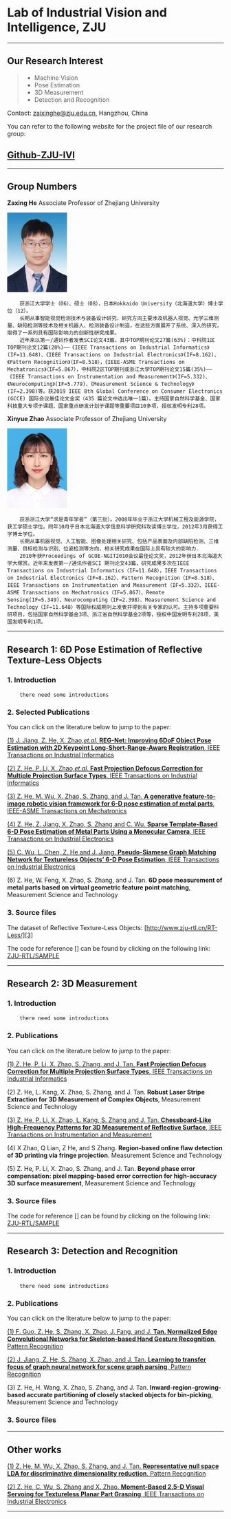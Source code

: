 ﻿# Lab of Industrial Vision and Intelligence, ZJU
----------

## Our Research Interest

> * Machine Vision
> * Pose Estimation
> * 3D Measurement
> * Detection and Recognition

Contact: zaixinghe@zju.edu.cn, Hangzhou, China

You can refer to the following website for the project file of our research group:

## [Github-ZJU-IVI](https://github.com/ZJU-RTL)

------

## Group Numbers

**Zaxing He** Associate Professor of Zhejiang University

![image](https://github.com/ZJU-IVI/Introduction-files/blob/main/0424041239-1292680348.jpg)

        获浙江大学学士（06）、硕士（08），日本Hokkaido University（北海道大学）博士学位（12）。
        长期从事智能视觉检测技术与装备设计研究，研究方向主要涉及机器人视觉、光学三维测量、缺陷检测等技术及相关机器人、检测装备设计制造，在这些方面展开了系统、深入的研究，取得了一系列具有国际影响力的创新性研究成果。
        近年来以第一/通讯作者发表SCI论文43篇，其中TOP期刊论文27篇(63%)：中科院1区TOP期刊论文12篇(28%)——《IEEE Transactions on Industrial Informatics》(IF=11.648)、《IEEE Transactions on Industrial Electronics》(IF=8.162)、《Pattern Recognition》（IF=8.518），《IEEE-ASME Transactions on Mechatronics》（IF=5.867），中科院2区TOP期刊或浙江大学TOP期刊论文15篇(35%)——《IEEE Transactions on Instrumentation and Measurement》(IF=5.332)、《Neurocomputing》(IF=5.779)、《Measurement Science & Technology》(IF=2.398)等。获2019 IEEE 8th Global Conference on Consumer Electronics (GCCE) 国际会议最佳论文金奖（435 篇论文中选出唯一1篇）。主持国家自然科学基金、国家科技重大专项子课题、国家重点研发计划子课题等重要项目10多项，授权发明专利28项。

**Xinyue Zhao** Associate Professor of Zhejiang University

![image](https://github.com/ZJU-IVI/Introduction-files/blob/main/0802105621-174246132.jpg)

        获浙浙江大学“求是青年学者”（第三批）。2008年毕业于浙江大学机械工程及能源学院，获工学硕士学位。同年10月于日本北海道大学信息科学研究科攻读博士学位，2012年3月获得工学博士学位。
        长期从事机器视觉、人工智能、图像处理相关研究、包括产品表面及内部缺陷检测、三维测量、目标检测与识别、位姿检测等方向，相关研究成果在国际上具有较大的影响力.
        2010年获Proceedings of GCOE-NGIT2010会议最佳论文奖，2012年获日本北海道大学大塚赏。近年来发表第一/通讯作者SCI 期刊论文43篇，研究成果多次在IEEE Transactions on Industrial Informatics（IF=11.648），IEEE Transactions on Industrial Electronics（IF=8.162）、Pattern Recognition（IF=8.518）、IEEE Transactions on Instrumentation and Measurement（IF=5.332）、IEEE-ASME Transactions on Mechatronics（IF=5.867）、Remote Sensing(IF=5.349)、Neurocomputing（IF=2.398）、Measurement Science and Technology（IF=11.648）等国际权威期刊上发表并得到有关专家的认可。主持多项重要科研项目，包括国家自然科学基金3项、浙江省自然科学基金2项等，授权中国发明专利28项，美国发明专利1项。


----------


## Research 1: 6D Pose Estimation of Reflective Texture-Less Objects

### 1. Introduction

        there need some introductions

### 2. Selected Publications

You can click on the literature below to jump to the paper:

[(1) J. Jiang, Z. He, X. Zhao,*et.al*. **REG-Net: Improving 6DoF Object Pose Estimation with 2D Keypoint Long-Short-Range-Aware Registration**, IEEE Transactions on Industrial Informatics][1]

[(2) Z. He, P. Li, X. Zhao,*et.al*. **Fast Projection Defocus Correction for Multiple Projection Surface Types**, IEEE Transactions on Industrial Informatics][4]

[(3) Z. He, M. Wu, X. Zhao, S. Zhang, and J. Tan. **A generative feature-to-image robotic vision framework for 6-D pose estimation of metal parts**, IEEE-ASME Transactions on Mechatronics][5]

[(4) Z. He, Z. Jiang, X. Zhao, S. Zhang and C. Wu. **Sparse Template-Based 6-D Pose Estimation of Metal Parts Using a Monocular Camera**, IEEE Transactions on Industrial Electronics][6]

[(5) C. Wu, L. Chen, Z. He and J. Jiang. **Pseudo-Siamese Graph Matching Network for Textureless Objects’ 6-D Pose Estimation**, IEEE Transactions on Industrial Electronics][9]

(6) Z. He, W. Feng, X. Zhao, S. Zhang, and J. Tan. **6D pose measurement of metal parts based on virtual geometric feature point matching**, Measurement Science and Technology 

### 3. Source files

The dataset of Reflective Texture-Less Objects:
[http://www.zju-rtl.cn/RT-Less/][3]

The code for reference [] can be found by clicking on the following link:
[ZJU-RTL/SAMPLE][2]

----------

## Research 2: 3D Measurement

### 1. Introduction

        there need some introductions
        
### 2. Publications

You can click on the literature below to jump to the paper:

[(1) Z. He, P. Li, X. Zhao, S. Zhang, and J. Tan. **Fast Projection Defocus Correction for Multiple Projection Surface Types**, IEEE Transactions on Industrial Informatics][7]

(2) Z. He, L. Kang, X. Zhao, S. Zhang, and J. Tan. **Robust Laser Stripe Extraction for 3D Measurement of Complex Objects**, Measurement Science and Technology

[(3) Z. He, P. Li, X. Zhao, L. Kang, S. Zhang and J. Tan. **Chessboard-Like High-Frequency Patterns for 3D Measurement of Reflective Surface**, IEEE Transactions on Instrumentation and Measurement][8]

(4) X Zhao, Q Lian, Z He, and S Zhang. **Region-based online flaw detection of 3D printing via fringe projection**. Measurement Science and Technology

(5) Z. He, P. Li, X. Zhao, S. Zhang, and J. Tan. **Beyond phase error compensation: pixel mapping-based error correction for high-accuracy 3D surface measurement**, Measurement Science and Technology

### 3. Source files

The code for reference [] can be found by clicking on the following link:
[ZJU-RTL/SAMPLE][2]

----------

## Research 3: Detection and Recognition

### 1. Introduction

        there need some introductions
        
### 2. Publications

You can click on the literature below to jump to the paper:

[(1) F. Guo, Z. He, S. Zhang, X. Zhao, J. Fang, and J. **Tan. Normalized Edge Convolutional Networks for Skeleton-based Hand Gesture Recognition**. Pattern Recognition][12]

[(2) J. Jiang, Z. He, S. Zhang, X. Zhao, and J. Tan. **Learning to transfer focus of graph neural network for scene graph parsing**, Pattern Recognition][13]

(3) Z. He, H. Wang, X. Zhao, S. Zhang, and J. Tan. **Inward-region-growing-based accurate partitioning of closely stacked objects for bin-picking**, Measurement Science and Technology

### 3. Source files

----------

## Other works

[(1) Z. He, M. Wu, X. Zhao, S. Zhang, and J. Tan. **Representative null space LDA for discriminative dimensionality reduction**. Pattern Recognition][11]
 
[(2) Z. He, C. Wu, S. Zhang and X. Zhao. **Moment-Based 2.5-D Visual Servoing for Textureless Planar Part Grasping**, IEEE Transactions on Industrial Electronics][10]
 
---

  [1]: https://ieeexplore.ieee.org/document/9754249
  [2]: https://github.com/ZJU-RTL/Sample
  [3]: http://www.zju-rtl.cn/RT-Less/
  [4]: https://ieeexplore.ieee.org/document/9119846
  [5]: https://ieeexplore.ieee.org/document/9550557
  [6]: https://ieeexplore.ieee.org/document/8638797
  [7]: https://ieeexplore.ieee.org/document/9119846
  [8]: https://ieeexplore.ieee.org/document/9410581
  [9]: https://ieeexplore.ieee.org/document/9398582
  [10]:https://ieeexplore.ieee.org/document/8584462
  [11]:https://www.sciencedirect.com/science/article/abs/pii/S0031320320304672
  [12]:https://www.sciencedirect.com/science/article/abs/pii/S0031320321002314
  [13]:https://www.sciencedirect.com/science/article/abs/pii/S0031320320305100
  
